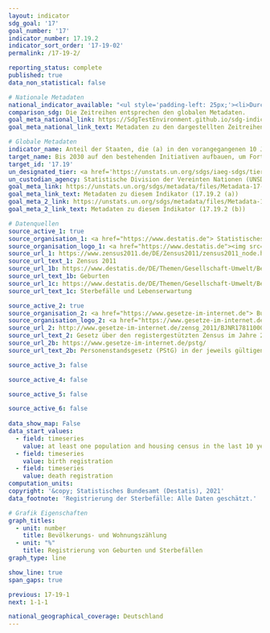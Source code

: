 ```yaml
---
layout: indicator    
sdg_goal: '17'    
goal_number: '17'    
indicator_number: 17.19.2    
indicator_sort_order: '17-19-02'    
permalink: /17-19-2/    

reporting_status: complete    
published: true    
data_non_statistical: false    

# Nationale Metadaten    
national_indicator_available: "<ul style='padding-left: 25px;'><li>Durchführung mindestens einer Bevölkerungs- und Wohnungszählung in den letzten 10 Jahren</li> <li> Registrierung der Geburten</li> <li> Registrierung der Sterbefälle</li></ul>"    
comparison_sdg: Die Zeitreihen entsprechen den globalen Metadaten.    
goal_meta_national_link: https://SdgTestEnvironment.github.io/sdg-indicators/public/MetaDe/17.19.2.pdf    
goal_meta_national_link_text: Metadaten zu den dargestellten Zeitreihen    

# Globale Metadaten    
indicator_name: Anteil der Staaten, die (a) in den vorangegangenen 10 Jahren mindestens eine Bevölkerungs- und Wohnungszählung durchgeführt haben und (b) bei der Geburtenregistrierung 100 Prozent und bei der Registrierung von Todesfällen 80 Prozent erreicht haben    
target_name: Bis 2030 auf den bestehenden Initiativen aufbauen, um Fortschrittsmaße für nachhaltige Entwicklung zu erarbeiten, die das Bruttoinlandsprodukt ergänzen, und den Aufbau der statistischen Kapazitäten der Entwicklungsländer unterstützen    
target_id: '17.19'    
un_designated_tier: <a href='https://unstats.un.org/sdgs/iaeg-sdgs/tier-classification/' title='Klicken Sie hier um weitere Informationen zur UN-Tier-Klassifikation zu erhalten.'  target='_blank'>Tier I</a>    
un_custodian_agency: Statistische Division der Vereinten Nationen (UNSD)    
goal_meta_link: https://unstats.un.org/sdgs/metadata/files/Metadata-17-19-02a.pdf    
goal_meta_link_text: Metadaten zu diesem Indikator (17.19.2 (a))
goal_meta_2_link: https://unstats.un.org/sdgs/metadata/files/Metadata-17-19-02b.pdf
goal_meta_2_link_text: Metadaten zu diesem Indikator (17.19.2 (b))        

# Datenquellen
source_active_1: true
source_organisation_1: <a href="https://www.destatis.de"> Statistisches Bundesamt (Destatis) </a>
source_organisation_logo_1: <a href="https://www.destatis.de"><img src="https://g205sdgs.github.io/sdg-indicators/public/OrgImgDe/destatis.png" alt="Logo destatis" style="height:60px; width:148px"/></a>
source_url_1: https://www.zensus2011.de/DE/Zensus2011/zensus2011_node.html
source_url_text_1: Zensus 2011
source_url_1b: https://www.destatis.de/DE/Themen/Gesellschaft-Umwelt/Bevoelkerung/Geburten/_inhalt.html
source_url_text_1b: Geburten
source_url_1c: https://www.destatis.de/DE/Themen/Gesellschaft-Umwelt/Bevoelkerung/Sterbefaelle-Lebenserwartung/_inhalt.html
source_url_text_1c: Sterbefälle und Lebenserwartung

source_active_2: true
source_organisation_2: <a href="https://www.gesetze-im-internet.de"> Bundesministerium der Justiz und für Verbraucherschutz (BMJV) und das Bundesamt für Justiz (BfJ) </a>
source_organisation_logo_2: <a href="https://www.gesetze-im-internet.de"><img src="https://g205sdgs.github.io/sdg-indicators/public/OrgImgDe/bmjv.png" alt="Logo bmjv" style="height:60px; width:148px"/></a>
source_url_2: http://www.gesetze-im-internet.de/zensg_2011/BJNR178110009.html
source_url_text_2: Gesetz über den registergestützten Zensus im Jahre 2011 (Zensusgesetz 2011 - ZensG 2011) in der jeweils gültigen Fassung
source_url_2b: https://www.gesetze-im-internet.de/pstg/
source_url_text_2b: Personenstandsgesetz (PStG) in der jeweils gültigen Fassung

source_active_3: false

source_active_4: false

source_active_5: false

source_active_6: false
    
data_show_map: False    
data_start_values: 
  - field: timeseries
    value: at least one population and housing census in the last 10 years conducted
  - field: timeseries
    value: birth registration
  - field: timeseries
    value: death registration    
computation_units:     
copyright: '&copy; Statistisches Bundesamt (Destatis), 2021'    
data_footnote: 'Registrierung der Sterbefälle: Alle Daten geschätzt.'    

# Grafik Eigenschaften    
graph_titles:
  - unit: number
    title: Bevölkerungs- und Wohnungszählung
  - unit: "%"
    title: Registrierung von Geburten und Sterbefällen    
graph_type: line    

show_line: true
span_gaps: true    

previous: 17-19-1    
next: 1-1-1    

national_geographical_coverage: Deutschland    
---
```


<span></span>